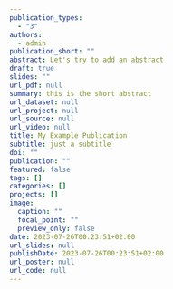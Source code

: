 ```yaml
---
publication_types:
  - "3"
authors:
  - admin
publication_short: ""
abstract: Let's try to add an abstract
draft: true
slides: ""
url_pdf: null
summary: this is the short abstract
url_dataset: null
url_project: null
url_source: null
url_video: null
title: My Example Publication
subtitle: just a subtitle
doi: ""
publication: ""
featured: false
tags: []
categories: []
projects: []
image:
  caption: ""
  focal_point: ""
  preview_only: false
date: 2023-07-26T00:23:51+02:00
url_slides: null
publishDate: 2023-07-26T00:23:51+02:00
url_poster: null
url_code: null
---
```

